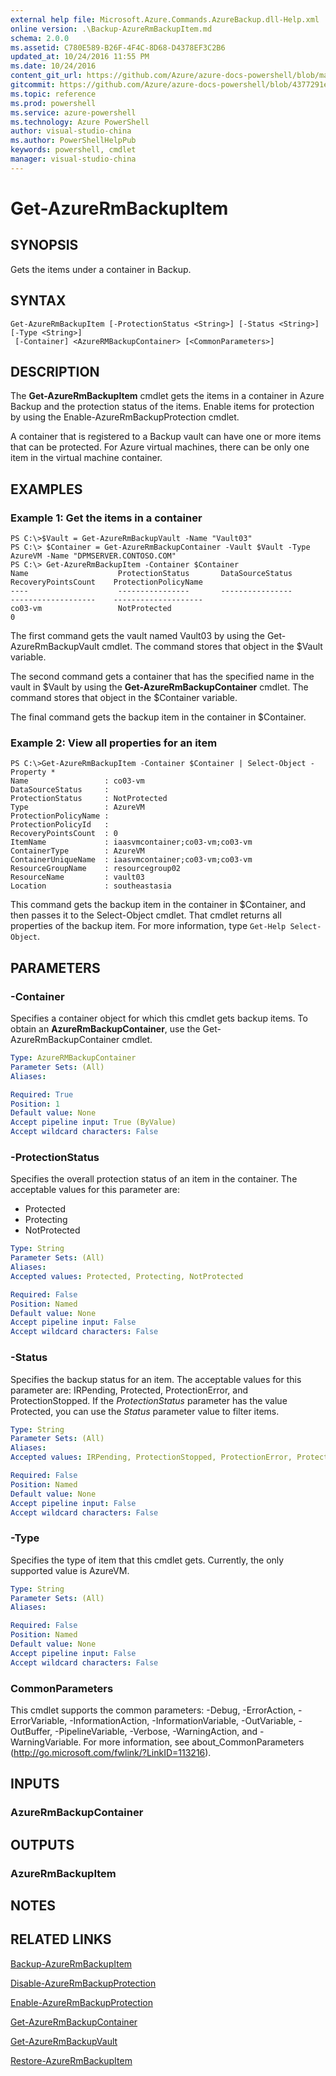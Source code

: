 ```yaml
---
external help file: Microsoft.Azure.Commands.AzureBackup.dll-Help.xml
online version: .\Backup-AzureRmBackupItem.md
schema: 2.0.0
ms.assetid: C780E589-B26F-4F4C-8D68-D4378EF3C2B6
updated_at: 10/24/2016 11:55 PM
ms.date: 10/24/2016
content_git_url: https://github.com/Azure/azure-docs-powershell/blob/master/azureps-cmdlets-docs/ResourceManager/AzureRM.Backup/v2.1.0/Get-AzureRmBackupItem.md
gitcommit: https://github.com/Azure/azure-docs-powershell/blob/4377291ee360e58e2c1c5d644155daf6a0279055/azureps-cmdlets-docs/ResourceManager/AzureRM.Backup/v2.1.0/Get-AzureRmBackupItem.md
ms.topic: reference
ms.prod: powershell
ms.service: azure-powershell
ms.technology: Azure PowerShell
author: visual-studio-china
ms.author: PowerShellHelpPub
keywords: powershell, cmdlet
manager: visual-studio-china
---
```


# Get-AzureRmBackupItem

## SYNOPSIS
Gets the items under a container in Backup.

## SYNTAX

```
Get-AzureRmBackupItem [-ProtectionStatus <String>] [-Status <String>] [-Type <String>]
 [-Container] <AzureRMBackupContainer> [<CommonParameters>]
```

## DESCRIPTION
The **Get-AzureRmBackupItem** cmdlet gets the items in a container in Azure Backup and the protection status of the items.
Enable items for protection by using the Enable-AzureRmBackupProtection cmdlet.

A container that is registered to a Backup vault can have one or more items that can be protected.
For Azure virtual machines, there can be only one item in the virtual machine container.

## EXAMPLES

### Example 1: Get the items in a container
```
PS C:\>$Vault = Get-AzureRmBackupVault -Name "Vault03"
PS C:\> $Container = Get-AzureRmBackupContainer -Vault $Vault -Type AzureVM -Name "DPMSERVER.CONTOSO.COM"
PS C:\> Get-AzureRmBackupItem -Container $Container
Name                    ProtectionStatus       DataSourceStatus       RecoveryPointsCount    ProtectionPolicyName
----                    ----------------       ----------------       -------------------    --------------------
co03-vm                 NotProtected                                  0
```

The first command gets the vault named Vault03 by using the Get-AzureRmBackupVault cmdlet.
The command stores that object in the $Vault variable.

The second command gets a container that has the specified name in the vault in $Vault by using the **Get-AzureRmBackupContainer** cmdlet.
The command stores that object in the $Container variable.

The final command gets the backup item in the container in $Container.

### Example 2: View all properties for an item
```
PS C:\>Get-AzureRmBackupItem -Container $Container | Select-Object -Property *
Name                 : co03-vm
DataSourceStatus     : 
ProtectionStatus     : NotProtected
Type                 : AzureVM
ProtectionPolicyName : 
ProtectionPolicyId   : 
RecoveryPointsCount  : 0
ItemName             : iaasvmcontainer;co03-vm;co03-vm
ContainerType        : AzureVM
ContainerUniqueName  : iaasvmcontainer;co03-vm;co03-vm
ResourceGroupName    : resourcegroup02
ResourceName         : vault03
Location             : southeastasia
```

This command gets the backup item in the container in $Container, and then passes it to the Select-Object cmdlet.
That cmdlet returns all properties of the backup item.
For more information, type `Get-Help Select-Object`.

## PARAMETERS

### -Container
Specifies a container object for which this cmdlet gets backup items.
To obtain an **AzureRmBackupContainer**, use the Get-AzureRmBackupContainer cmdlet.

```yaml
Type: AzureRMBackupContainer
Parameter Sets: (All)
Aliases: 

Required: True
Position: 1
Default value: None
Accept pipeline input: True (ByValue)
Accept wildcard characters: False
```

### -ProtectionStatus
Specifies the overall protection status of an item in the container.
The acceptable values for this parameter are:

- Protected 
- Protecting  
- NotProtected

```yaml
Type: String
Parameter Sets: (All)
Aliases: 
Accepted values: Protected, Protecting, NotProtected

Required: False
Position: Named
Default value: None
Accept pipeline input: False
Accept wildcard characters: False
```

### -Status
Specifies the backup status for an item.
The acceptable values for this parameter are: IRPending, Protected, ProtectionError, and ProtectionStopped.
If the *ProtectionStatus* parameter has the value Protected, you can use the *Status* parameter value to filter items.

```yaml
Type: String
Parameter Sets: (All)
Aliases: 
Accepted values: IRPending, ProtectionStopped, ProtectionError, Protected

Required: False
Position: Named
Default value: None
Accept pipeline input: False
Accept wildcard characters: False
```

### -Type
Specifies the type of item that this cmdlet gets.
Currently, the only supported value is AzureVM.

```yaml
Type: String
Parameter Sets: (All)
Aliases: 

Required: False
Position: Named
Default value: None
Accept pipeline input: False
Accept wildcard characters: False
```

### CommonParameters
This cmdlet supports the common parameters: -Debug, -ErrorAction, -ErrorVariable, -InformationAction, -InformationVariable, -OutVariable, -OutBuffer, -PipelineVariable, -Verbose, -WarningAction, and -WarningVariable. For more information, see about_CommonParameters (http://go.microsoft.com/fwlink/?LinkID=113216).

## INPUTS

### AzureRmBackupContainer

## OUTPUTS

### AzureRmBackupItem

## NOTES

## RELATED LINKS

[Backup-AzureRmBackupItem](./Backup-AzureRmBackupItem.md)

[Disable-AzureRmBackupProtection](./Disable-AzureRmBackupProtection.md)

[Enable-AzureRmBackupProtection](./Enable-AzureRmBackupProtection.md)

[Get-AzureRmBackupContainer](./Get-AzureRmBackupContainer.md)

[Get-AzureRmBackupVault](./Get-AzureRmBackupVault.md)

[Restore-AzureRmBackupItem](./Restore-AzureRmBackupItem.md)


